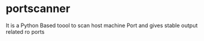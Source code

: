 # portscanner
It is a Python Based toool to scan host machine Port and gives stable output related ro ports
